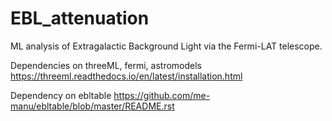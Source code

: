 # EBL_attenuation
ML analysis of Extragalactic Background Light via the Fermi-LAT telescope.

Dependencies on threeML, fermi, astromodels
https://threeml.readthedocs.io/en/latest/installation.html

Dependency on ebltable
https://github.com/me-manu/ebltable/blob/master/README.rst
